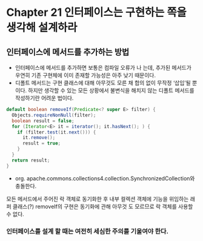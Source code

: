 # Chapter 21 인터페이스는 구현하는 쪽을 생각해 설계하라

## 인터페이스에 메서드를 추가하는 방법

 - 인터페이스에 메서드를 추가하면 보통은 컴파일 오류가 나 는데, 추가된 메서드가 우연히 기존 구현체에 이미 존재할 가능성은 아주 낮기 때문이다.
 - 디폴트 메서드는 구현 클래스에 대해 아무것도 모른 채 합의 없이 무작정 ‘삽입’될 뿐이다. 하지만 생각할 수 있는 모든 상황에서 불변식을 해치지 않는 디폴트 메서드를 작성하기란 어려운 법이다.

```java
default boolean removeIf(Predicate<? super E> filter) {
  Objects.requireNonNull(filter);
  boolean result = false;
  for (Iterator<E> it = iterator(); it.hasNext(); ) {
    if (filter.test(it.next())) {
      it.remove();
      result = true;
    }
  }
  return result;
}
```

 - org. apache.commons.collections4.collection.SynchronizedCollection와 충돌한다.
 
모든 메서드에서 주어진 락 객체로 동기화한 후 내부 컬렉션 객체에 기능을 위임하는 래퍼 클래스(?)
removeIf의 구현은 동기화에 관해 아무것 도 모르므로 락 객체를 사용할 수 없다.

### 인터페이스를 설계 할 때는 여전히 세심한 주의를 기울여야 한다.
